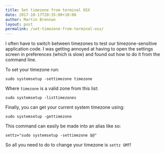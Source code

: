 ```yaml
---
title: Set timezone from terminal OSX
date: 2017-10-17T20:35:00+10:00
author: Martin Brennan
layout: post
permalink: /set-timezone-from-terminal-osx/
---
```


I often have to switch between timezones to test our timezone-sensitive application code. I was getting annoyed at having to open the settings screen in preferences (which is slow) and found out how to do it from the command line.

To set your timezone run:

```
sudo systemsetup -settimezone timezone
```

Where `timezone` is a valid zone from this list:

```
sudo systemsetup -listtimezones
```

Finally, you can get your current system timezone using:

```
sudo systemsetup -gettimezone
```

This command can easily be made into an alias like so:

```
settz="sudo systemsetup -settimezone $@"
```

So all you need to do to change your timezone is `settz GMT`!